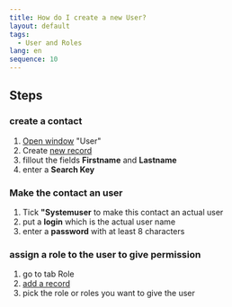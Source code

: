 ```yaml
---
title: How do I create a new User?
layout: default
tags:
  - User and Roles
lang: en
sequence: 10
---
```


## Steps

### create a contact
1. [Open window](Menu) "User"
1. Create [new record](New_Record_Window)
1. fillout the fields **Firstname** and **Lastname**
1. enter a **Search Key**

### Make the contact an user
1. Tick **"Systemuser** to make this contact an actual user
1. put a **login** which is the actual user name
1. enter a **password** with at least 8 characters

### assign a role to the user to give permission
1. go to tab Role
1. [add a record](New_Record_Tab)
1. pick the role or roles you want to give the user

